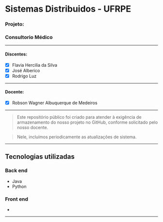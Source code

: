 # Sistemas Distribuidos - UFRPE
### Projeto:
### Consultorio Médico
---
#### Discentes:  

 - [x] Flavia Hercilia da Silva
 - [x] José Alberico
 - [x] Rodrigo Luz
---
#### Docente:  

- [x] Robson Wagner Albuquerque de Medeiros
---
> Este repositório público foi criado para atender à exigência de armazenamento do nosso projeto no GitHub, conforme solicitado pelo nosso docente.

> Nele, incluímos periodicamente as atualizações de sistema.
---
## Tecnologias utilizadas
### Back end
- Java
- Python
### Front end
- 
-----
